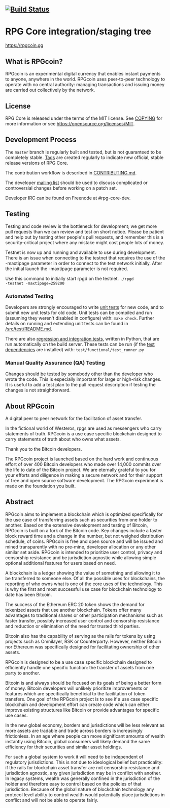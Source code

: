 [![Build Status](https://travis-ci.org/RPGCoin/RPG-Core.svg?branch=master)](https://travis-ci.org/RPGCoin/RPG-Core)
--------
RPG Core integration/staging tree
=====================================


https://rpgcoin.gg

What is RPGcoin?
----------------

RPGcoin is an experimental digital currency that enables instant payments to
anyone, anywhere in the world. RPGcoin uses peer-to-peer technology to operate
with no central authority: managing transactions and issuing money are carried
out collectively by the network. 



License
-------

RPG Core is released under the terms of the MIT license. See [COPYING](COPYING) for more
information or see https://opensource.org/licenses/MIT.

Development Process
-------------------

The `master` branch is regularly built and tested, but is not guaranteed to be
completely stable. [Tags](https://github.com/RPGCoin/RPG-Core/tags) are created
regularly to indicate new official, stable release versions of RPG Core.

The contribution workflow is described in [CONTRIBUTING.md](CONTRIBUTING.md).

The developer [mailing list](https://lists.linuxfoundation.org/mailman/listinfo/rpg-dev)
should be used to discuss complicated or controversial changes before working
on a patch set.

Developer IRC can be found on Freenode at #rpg-core-dev.

Testing
-------

Testing and code review is the bottleneck for development; we get more pull
requests than we can review and test on short notice. Please be patient and help out by testing
other people's pull requests, and remember this is a security-critical project where any mistake might cost people
lots of money.

Testnet is now up and running and available to use during development. There is an issue when connecting to the testnet that requires the use of the -maxtipage parameter in order to connect to the test network initially. After the initial launch the -maxtipage parameter is not required.

Use this command to initially start rpgd on the testnet. <code>./rpgd -testnet -maxtipage=259200</code>

### Automated Testing

Developers are strongly encouraged to write [unit tests](src/test/README.md) for new code, and to
submit new unit tests for old code. Unit tests can be compiled and run
(assuming they weren't disabled in configure) with: `make check`. Further details on running
and extending unit tests can be found in [/src/test/README.md](/src/test/README.md).

There are also [regression and integration tests](/test), written
in Python, that are run automatically on the build server.
These tests can be run (if the [test dependencies](/test) are installed) with: `test/functional/test_runner.py`


### Manual Quality Assurance (QA) Testing

Changes should be tested by somebody other than the developer who wrote the
code. This is especially important for large or high-risk changes. It is useful
to add a test plan to the pull request description if testing the changes is
not straightforward.


About RPGcoin
----------------
A digital peer to peer network for the facilitation of asset transfer.



In the fictional world of Westeros, rpgs are used as messengers who carry statements of truth. RPGcoin is a use case specific blockchain designed to carry statements of truth about who owns what assets. 



Thank you to the Bitcoin developers. 

The RPGcoin project is launched based on the hard work and continuous effort of over 400 Bitcoin developers who made over 14,000 commits over the life to date of the Bitcoin project. We are eternally grateful to you for your efforts and diligence in making a secure network and for their support of free and open source software development.  The RPGcoin experiment is made on the foundation you built.


Abstract
----------------
RPGcoin aims to implement a blockchain which is optimized specifically for the use case of transferring assets such as securities from one holder to another. Based on the extensive development and testing of Bitcoin, RPGcoin is built on a fork of the Bitcoin code. Key changes include a faster block reward time and a change in the number, but not weighed distribution schedule, of coins. RPGcoin is free and open source and will be issued and mined transparently with no pre-mine, developer allocation or any other similar set aside. RPGcoin is intended to prioritize user control, privacy and censorship resistance and be jurisdiction agnostic while allowing simple optional additional features for users based on need.



A blockchain is a ledger showing the value of something and allowing it to be transferred to someone else. Of all the possible uses for blockchains, the reporting of who owns what is one of the core uses of the technology.  This is why the first and most successful use case for blockchain technology to date has been Bitcoin.

The success of the Ethereum ERC 20 token shows the demand for tokenized assets that use another blockchain.  Tokens offer many advantages to traditional shares or other participation mechanisms such as faster transfer, possibly increased user control and censorship resistance and reduction or elimination of the need for trusted third parties.

Bitcoin also has the capability of serving as the rails for tokens by using projects such as Omnilayer, RSK or Counterparty. However, neither Bitcoin nor Ethereum was specifically designed for facilitating ownership of other assets. 

RPGcoin is designed to be a use case specific blockchain designed to efficiently handle one specific function: the transfer of assets from one party to another.

Bitcoin is and always should be focused on its goals of being a better form of money. Bitcoin developers will unlikely prioritize improvements or features which are specifically beneficial to the facilitation of token transfers.  One goal of the RPGcoin project is to see if a use case specific blockchain and development effort can create code which can either improve existing structures like Bitcoin or provide advantages for specific use cases.

In the new global economy, borders and jurisdictions will be less relevant as more assets are tradable and trade across borders is increasingly frictionless. In an age where people can move significant amounts of wealth instantly using Bitcoin, global consumers will likely demand the same efficiency for their securities and similar asset holdings.

For such a global system to work it will need to be independent of regulatory jurisdictions.  This is not due to ideological belief but practicality: if the rails for blockchain asset transfer are not censorship resistance and jurisdiction agnostic, any given jurisdiction may be in conflict with another.  In legacy systems, wealth was generally confined in the jurisdiction of the holder and therefore easy to control based on the policies of that jurisdiction. Because of the global nature of blockchain technology any protocol level ability to control wealth would potentially place jurisdictions in conflict and will not be able to operate fairly.  

